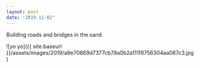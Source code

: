 ```yaml
---
layout: post
date: "2019-11-02"
---
```


Building roads and bridges in the sand.

![yo yo]({{ site.baseurl }}/assets/images/2019/a9e70669d7377cb78a0b2a111f8756304aa087c3.jpg)

